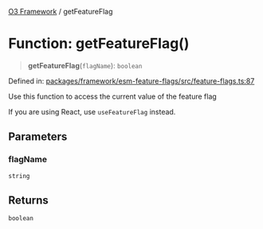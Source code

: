 [O3 Framework](../API.md) / getFeatureFlag

# Function: getFeatureFlag()

> **getFeatureFlag**(`flagName`): `boolean`

Defined in: [packages/framework/esm-feature-flags/src/feature-flags.ts:87](https://github.com/UjjawalPrabhat/openmrs-esm-core/blob/main/packages/framework/esm-feature-flags/src/feature-flags.ts#L87)

Use this function to access the current value of the feature flag

If you are using React, use `useFeatureFlag` instead.

## Parameters

### flagName

`string`

## Returns

`boolean`
